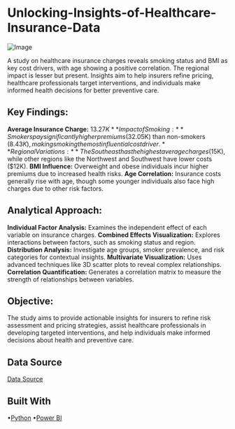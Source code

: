 # Unlocking-Insights-of-Healthcare-Insurance-Data

![Image](https://github.com/user-attachments/assets/18d5d732-12f2-4a6f-aac4-85530762932a)

 A study on healthcare insurance charges reveals smoking status and BMI as key cost drivers, with age showing a positive correlation. The regional impact is lesser but present. Insights aim to help insurers refine pricing, healthcare professionals target interventions, and individuals make informed health decisions for better preventive care.
 
## Key Findings:
**Average Insurance Charge:** $13.27K
**Impact of Smoking:** Smokers pay significantly higher premiums ($32.05K) than non-smokers ($8.43K), making smoking the most influential cost driver.
**Regional Variations:** The Southeast has the highest average charges ($15K), while other regions like the Northwest and Southwest have lower costs ($12K).
**BMI Influence:** Overweight and obese individuals incur higher premiums due to increased health risks.
**Age Correlation:** Insurance costs generally rise with age, though some younger individuals also face high charges due to other risk factors.

## Analytical Approach:
**Individual Factor Analysis:** Examines the independent effect of each variable on insurance charges.
**Combined Effects Visualization:** Explores interactions between factors, such as smoking status and region.
**Distribution Analysis:** Investigate age groups, smoker prevalence, and risk categories for contextual insights.
**Multivariate Visualization:** Uses advanced techniques like 3D scatter plots to reveal complex relationships.
**Correlation Quantification:** Generates a correlation matrix to measure the strength of relationships between variables.

## Objective:
The study aims to provide actionable insights for insurers to refine risk assessment and pricing strategies, assist healthcare professionals in developing targeted interventions, and help individuals make informed decisions about health and preventive care.

## Data Source
[Data Source](https://www.kaggle.com/datasets/willianoliveiragibin/healthcare-insurance)

## Built With 

•[Python](https://www.python.org/)
•[Power BI](https://powerbi.microsoft.com/en-us/)
